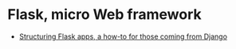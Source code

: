# Flask, micro Web framework

- [Structuring Flask apps, a how-to for those coming from Django](http://charlesleifer.com/blog/structuring-flask-apps-a-how-to-for-those-coming-from-django/)
